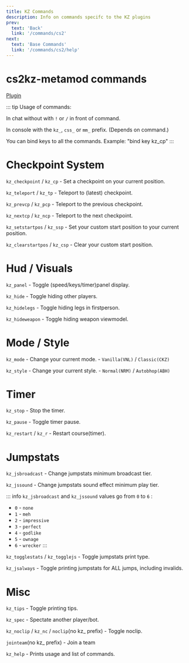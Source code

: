 ```yaml
---
title: KZ Commands
description: Info on commands specifc to the KZ plugins
prev: 
  text: 'Back'
  link: '/commands/cs2'
next: 
  text: 'Base Commands'
  link: '/commands/cs2/help'
---
```


# cs2kz-metamod commands
[Plugin](https://github.com/KZGlobalTeam/cs2kz-metamod/)

::: tip
Usage of commands:

In chat without with `!` or `/` in front of command.

In console with the `kz_`, `css_` or `mm_` prefix. (Depends on command.)

You can bind keys to all the commands. Example: "bind key kz_cp"
:::

# Checkpoint System

`kz_checkpoint` / `kz_cp` - Set a checkpoint on your current position.

`kz_teleport` / `kz_tp` - Teleport to (latest) checkpoint.

`kz_prevcp` / `kz_pcp` - Teleport to the previous checkpoint.

`kz_nextcp` / `kz_ncp` - Teleport to the next checkpoint.

`kz_setstartpos` / `kz_ssp` - Set your custom start position to your current position.

`kz_clearstartpos` / `kz_csp` - Clear your custom start position.


# Hud / Visuals

`kz_panel` - Toggle (speed/keys/timer)panel display.

`kz_hide` - Toggle hiding other players. 

`kz_hidelegs` - Toggle hiding legs in firstperson.

`kz_hideweapon` - Toggle hiding weapon viewmodel.


# Mode / Style

`kz_mode` - Change your current mode. - `Vanilla(VNL)` / `Classic(CKZ)`

`kz_style` - Change your current style. - `Normal(NRM)` / `Autobhop(ABH)`


# Timer

`kz_stop` - Stop the timer.

`kz_pause` - Toggle timer pause.

`kz_restart` / `kz_r` - Restart course(timer).


# Jumpstats

`kz_jsbroadcast` - Change jumpstats minimum broadcast tier. 

`kz_jssound` - Change jumpstats sound effect minimum play tier.

::: info
`kz_jsbroadcast` and `kz_jssound` values go from `0` to `6` :
- `0` - `none`
- `1` - `meh`
- `2` - `impressive`
- `3` - `perfect`
- `4` - `godlike`
- `5` - `ownage`
- `6` - `wrecker`
:::

`kz_togglestats` / `kz_togglejs` - Toggle jumpstats print type.

`kz_jsalways` - Toggle printing jumpstats for ALL jumps, including invalids.


# Misc

`kz_tips` - Toggle printing tips.

`kz_spec` - Spectate another player/bot.

`kz_noclip` / `kz_nc` / `noclip`(no kz_ prefix) - Toggle noclip.

`jointeam`(no kz_ prefix) - Join a team

`kz_help` - Prints usage and list of commands.